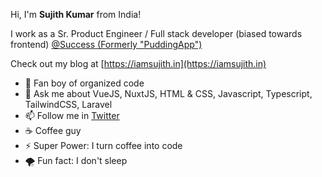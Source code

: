Hi, I'm **Sujith Kumar** from India!

I work as a Sr. Product Engineer / Full stack developer (biased towards frontend) [@Success (Formerly "PuddingApp")](https://www.success.app/)

Check out my blog at [https://iamsujith.in](https://iamsujith.in)

- 🔭 Fan boy of organized code
- 💬 Ask me about VueJS, NuxtJS, HTML & CSS, Javascript, Typescript, TailwindCSS, Laravel
- 📫 Follow me in [Twitter](https://twitter.com/codenameJr)
- :coffee: Coffee guy
- ⚡ Super Power: I turn coffee into code
- 🌪️ Fun fact: I don't sleep
